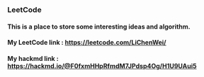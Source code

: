 ### LeetCode
#### This is a place to store some interesting ideas and algorithm.

#### My LeetCode link : https://leetcode.com/LiChenWei/

#### My hackmd link : https://hackmd.io/@F0fxmHHpRfmdM7JPdsp4Og/H1U9UAui5
